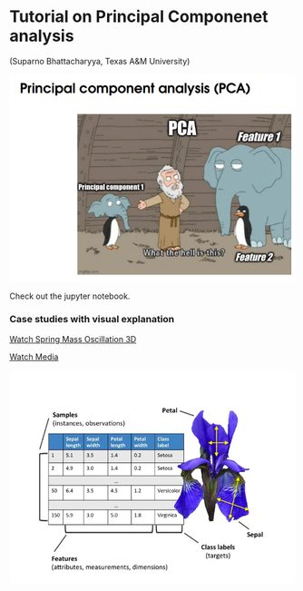 # Tutorial on Principal Componenet analysis
(Suparno Bhattacharyya, Texas A&M University)

![alt text](media_files/pca.png)

Check out the jupyter notebook.

### Case studies with visual explanation

[Watch Spring Mass Oscillation 3D](https://youtu.be/_ztxRq3CGzY)

[Watch Media](https://youtu.be/7zGtOO2HDO0)

![alt text](media_files/image.png)